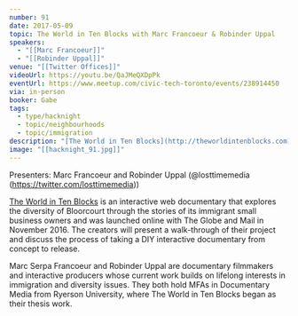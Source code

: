 ```yaml
---
number: 91
date: 2017-05-09
topic: The World in Ten Blocks with Marc Francoeur & Robinder Uppal
speakers:
  - "[[Marc Francoeur]]"
  - "[[Robinder Uppal]]"
venue: "[[Twitter Offices]]"
videoUrl: https://youtu.be/QaJMeQXDpPk
eventUrl: https://www.meetup.com/civic-tech-toronto/events/238914450
via: in-person
booker: Gabe
tags:
  - type/hacknight
  - topic/neighbourhoods
  - topic/immigration
description: "[The World in Ten Blocks](http://theworldintenblocks.com) is an interactive web documentary that explores the diversity of Bloorcourt through the stories of its immigrant small business owners and was launched online with The Globe and Mail in November 2016. The creators will present a walk-through of their project and discuss the process of taking a DIY interactive documentary from concept to release."
image: "[[hacknight_91.jpg]]"
---
```


Presenters: Marc Francoeur and Robinder Uppal (@losttimemedia (https://twitter.com/losttimemedia))

[The World in Ten Blocks](http://theworldintenblocks.com) is an interactive web documentary that explores the diversity of Bloorcourt through the stories of its immigrant small business owners and was launched online with The Globe and Mail in November 2016. The creators will present a walk-through of their project and discuss the process of taking a DIY interactive documentary from concept to release.

Marc Serpa Francoeur and Robinder Uppal are documentary filmmakers and interactive producers whose current work builds on lifelong interests in immigration and diversity issues. They both hold MFAs in Documentary Media from Ryerson University, where The World in Ten Blocks began as their thesis work.

